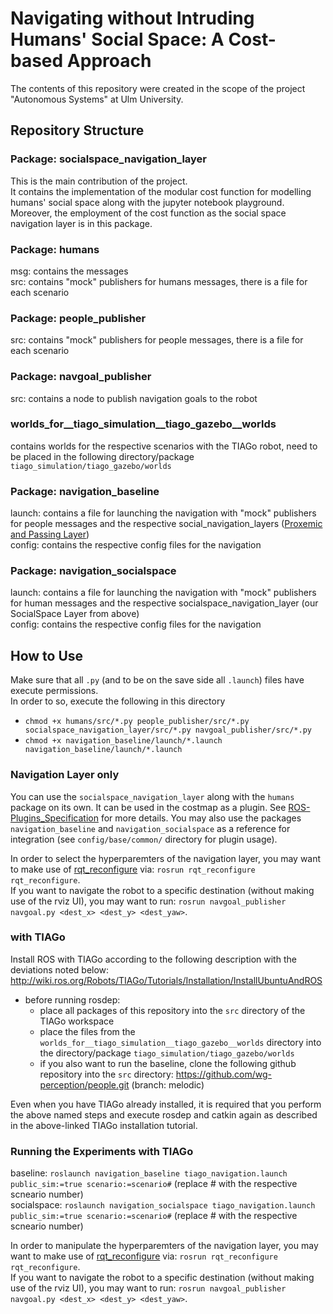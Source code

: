 # Navigating without Intruding Humans' Social Space: A Cost-based Approach
The contents of this repository were created in the scope of the project "Autonomous Systems" at Ulm University.

## Repository Structure

### Package: socialspace_navigation_layer
This is the main contribution of the project.  
It contains the implementation of the modular cost function for modelling humans' social space along with the jupyter notebook playground.  
Moreover, the employment of the cost function as the social space navigation layer is in this package.

### Package: humans
msg: contains the messages  
src: contains "mock" publishers for humans messages, there is a file for each scenario

### Package: people_publisher
src: contains "mock" publishers for people messages, there is a file for each scenario

### Package: navgoal_publisher
src: contains a node to publish navigation goals to the robot

### worlds_for__tiago_simulation__tiago_gazebo__worlds
contains worlds for the respective scenarios with the TIAGo robot, need to be placed in the following directory/package `tiago_simulation/tiago_gazebo/worlds`

### Package: navigation_baseline
launch: contains a file for launching the navigation with "mock" publishers for people messages and the respective social_navigation_layers ([Proxemic and Passing Layer](http://wiki.ros.org/social_navigation_layers))  
config: contains the respective config files for the navigation

### Package: navigation_socialspace
launch: contains a file for launching the navigation with "mock" publishers for human messages and the respective socialspace_navigation_layer (our SocialSpace Layer from above)  
config: contains the respective config files for the navigation


## How to Use
Make sure that all `.py` (and to be on the save side all `.launch`) files have execute permissions.  
In order to so, execute the following in this directory
- `chmod +x humans/src/*.py people_publisher/src/*.py socialspace_navigation_layer/src/*.py navgoal_publisher/src/*.py`
- `chmod +x navigation_baseline/launch/*.launch navigation_baseline/launch/*.launch`

### Navigation Layer only
You can use the `socialspace_navigation_layer` along with the `humans` package on its own.
It can be used in the costmap as a plugin. See [ROS-Plugins_Specification](http://wiki.ros.org/costmap_2d/Tutorials/Configuring%20Layered%20Costmaps#Step_3:_Plugins_Specification) for more details.
You may also use the packages `navigation_baseline` and `navigation_socialspace` as a reference for integration (see `config/base/common/` directory for plugin usage).

In order to select the hyperparemters of the navigation layer, you may want to make use of [rqt_reconfigure](http://wiki.ros.org/rqt_reconfigure) via: `rosrun rqt_reconfigure rqt_reconfigure`.  
If you want to navigate the robot to a specific destination (without making use of the rviz UI), you may want to run: `rosrun navgoal_publisher navgoal.py <dest_x> <dest_y> <dest_yaw>`. 

### with TIAGo
Install ROS with TIAGo according to the following description with the deviations noted below: http://wiki.ros.org/Robots/TIAGo/Tutorials/Installation/InstallUbuntuAndROS
- before running rosdep:
	- place all packages of this repository into the `src` directory of the TIAGo workspace
	- place the files from the `worlds_for__tiago_simulation__tiago_gazebo__worlds` directory into the directory/package `tiago_simulation/tiago_gazebo/worlds`
	- if you also want to run the baseline, clone the following github repository into the `src` directory: https://github.com/wg-perception/people.git (branch: melodic)

Even when you have TIAGo already installed, it is required that you perform the above named steps and execute rosdep and catkin again as described in the above-linked TIAGo installation tutorial.

### Running the Experiments with TIAGo
baseline: `roslaunch navigation_baseline tiago_navigation.launch public_sim:=true scenario:=scenario#` (replace # with the respective scneario number)  
socialspace: `roslaunch navigation_socialspace tiago_navigation.launch public_sim:=true scenario:=scenario#` (replace # with the respective scneario number)

In order to manipulate the hyperparemters of the navigation layer, you may want to make use of [rqt_reconfigure](http://wiki.ros.org/rqt_reconfigure) via: `rosrun rqt_reconfigure rqt_reconfigure`.  
If you want to navigate the robot to a specific destination (without making use of the rviz UI), you may want to run: `rosrun navgoal_publisher navgoal.py <dest_x> <dest_y> <dest_yaw>`. 
